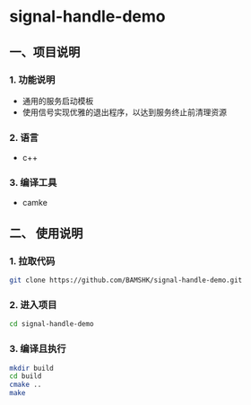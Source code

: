 # signal-handle-demo

## 一、项目说明
### 1. 功能说明
* 通用的服务启动模板
* 使用信号实现优雅的退出程序，以达到服务终止前清理资源

### 2. 语言
* c++

### 3. 编译工具
* camke

## 二、 使用说明
### 1. 拉取代码
```bash
git clone https://github.com/BAMSHK/signal-handle-demo.git
```

### 2. 进入项目
```bash
cd signal-handle-demo
```

### 3. 编译且执行
```bash
mkdir build
cd build
cmake ..
make
```
